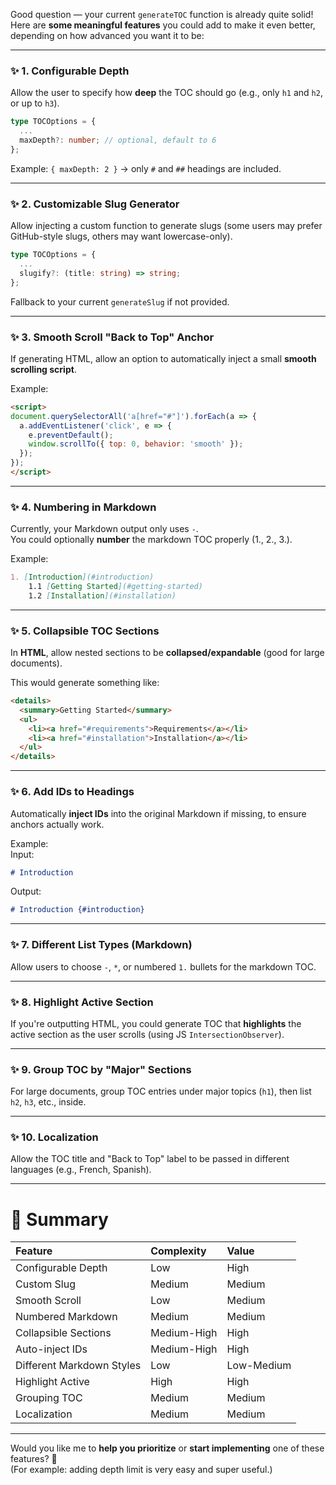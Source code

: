 Good question — your current `generateTOC` function is already quite solid!  
Here are **some meaningful features** you could add to make it even better, depending on how advanced you want it to be:

---

### ✨ 1. Configurable Depth
Allow the user to specify how **deep** the TOC should go (e.g., only `h1` and `h2`, or up to `h3`).

```ts
type TOCOptions = {
  ...
  maxDepth?: number; // optional, default to 6
};
```
Example: `{ maxDepth: 2 }` → only `#` and `##` headings are included.

---

### ✨ 2. Customizable Slug Generator
Allow injecting a custom function to generate slugs (some users may prefer GitHub-style slugs, others may want lowercase-only).

```ts
type TOCOptions = {
  ...
  slugify?: (title: string) => string;
};
```
Fallback to your current `generateSlug` if not provided.

---

### ✨ 3. Smooth Scroll "Back to Top" Anchor
If generating HTML, allow an option to automatically inject a small **smooth scrolling script**.

Example:
```html
<script>
document.querySelectorAll('a[href="#"]').forEach(a => {
  a.addEventListener('click', e => {
    e.preventDefault();
    window.scrollTo({ top: 0, behavior: 'smooth' });
  });
});
</script>
```

---

### ✨ 4. Numbering in Markdown
Currently, your Markdown output only uses `-`.  
You could optionally **number** the markdown TOC properly (1., 2., 3.).

Example:
```markdown
1. [Introduction](#introduction)
    1.1 [Getting Started](#getting-started)
    1.2 [Installation](#installation)
```

---

### ✨ 5. Collapsible TOC Sections
In **HTML**, allow nested sections to be **collapsed/expandable** (good for large documents).

This would generate something like:

```html
<details>
  <summary>Getting Started</summary>
  <ul>
    <li><a href="#requirements">Requirements</a></li>
    <li><a href="#installation">Installation</a></li>
  </ul>
</details>
```

---

### ✨ 6. Add IDs to Headings
Automatically **inject IDs** into the original Markdown if missing, to ensure anchors actually work.

Example:  
Input:
```markdown
# Introduction
```
Output:
```markdown
# Introduction {#introduction}
```

---

### ✨ 7. Different List Types (Markdown)
Allow users to choose `-`, `*`, or numbered `1.` bullets for the markdown TOC.

---

### ✨ 8. Highlight Active Section
If you're outputting HTML, you could generate TOC that **highlights** the active section as the user scrolls (using JS `IntersectionObserver`).

---

### ✨ 9. Group TOC by "Major" Sections
For large documents, group TOC entries under major topics (`h1`), then list `h2`, `h3`, etc., inside.

---

### ✨ 10. Localization
Allow the TOC title and "Back to Top" label to be passed in different languages (e.g., French, Spanish).

---

# 🚀 Summary

| Feature | Complexity | Value |
|:---|:---|:---|
| Configurable Depth | Low | High |
| Custom Slug | Medium | Medium |
| Smooth Scroll | Low | Medium |
| Numbered Markdown | Medium | Medium |
| Collapsible Sections | Medium-High | High |
| Auto-inject IDs | Medium-High | High |
| Different Markdown Styles | Low | Low-Medium |
| Highlight Active | High | High |
| Grouping TOC | Medium | Medium |
| Localization | Medium | Medium |

---

Would you like me to **help you prioritize** or **start implementing** one of these features? 🚀  
(For example: adding depth limit is very easy and super useful.)
